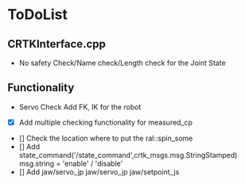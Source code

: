 # ToDoList

## CRTKInterface.cpp
- No safety Check/Name check/Length check for the Joint State

## Functionality
- Servo Check
Add FK, IK for the robot

- [x] Add multiple checking functionality for measured_cp
- [] Check the location where to put the ral::spin_some
- [] Add state_command('/state_command',crtk_msgs.msg.StringStamped) msg.string = 'enable' / 'disable'
- [] Add jaw/servo_jp jaw/servo_jp jaw/setpoint_js
